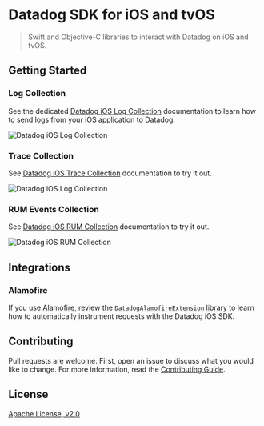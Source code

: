 # Datadog SDK for iOS and tvOS

> Swift and Objective-C libraries to interact with Datadog on iOS and tvOS.

## Getting Started

### Log Collection

See the dedicated [Datadog iOS Log Collection](https://docs.datadoghq.com/logs/log_collection/ios) documentation to learn how to send logs from your iOS application to Datadog.

![Datadog iOS Log Collection](docs/images/logging.png)

### Trace Collection

See [Datadog iOS Trace Collection](https://docs.datadoghq.com/tracing/setup_overview/setup/ios) documentation to try it out.

![Datadog iOS Log Collection](docs/images/tracing.png)

### RUM Events Collection

See [Datadog iOS RUM Collection](https://docs.datadoghq.com/real_user_monitoring/ios) documentation to try it out.

![Datadog iOS RUM Collection](docs/images/rum.png)

## Integrations

### Alamofire

If you use [Alamofire](https://github.com/Alamofire/Alamofire), review the [`DatadogAlamofireExtension` library](Sources/DatadogExtensions/Alamofire/) to learn how to automatically instrument requests with the Datadog iOS SDK.

## Contributing

Pull requests are welcome. First, open an issue to discuss what you would like to change. For more information, read the [Contributing Guide](CONTRIBUTING.md).

## License

[Apache License, v2.0](LICENSE)
